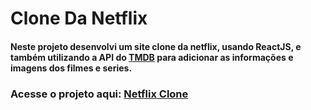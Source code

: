 # Clone Da Netflix

#### Neste projeto desenvolvi um site clone da netflix, usando ReactJS, e também utilizando a API do <a href="https://www.themoviedb.org/">TMDB</a> para adicionar as informações e imagens dos filmes e series.

### Acesse o projeto aqui: <a href="https://netflix-clone-hebert.netlify.app/">Netflix Clone</a>
